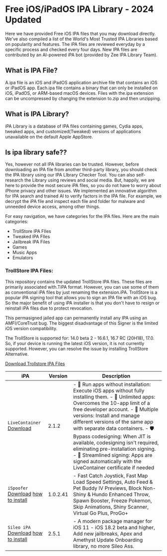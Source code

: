 # Free iOS/iPadOS IPA Library -  2024 Updated

Here we have provided Free iOS IPA files that you may download directly. We've also compiled a list of the World's Most Trusted IPA Libraries based on popularity and features. The iPA files are reviewed everyday by a specific process and checked every four days. 
New IPA files are contributed by an AI-powered iPA bot (provided by Zee IPA Library Team).

## What is IPA File?
A.ipa file is an iOS and iPadOS application archive file that contains an iOS or iPadOS app. Each.ipa file contains a binary that can only be installed on iOS, iPadOS, or ARM-based macOS devices. 
Files with the.ipa extension can be uncompressed by changing the extension to.zip and then unzipping.

## What is IPA Library?
iPA Library is a database of IPA files containing games, Cydia apps, tweaked apps, and customized(Tweaked) versions of applications unavailable on the default Apple AppStore.

## Is ipa library safe??
Yes, however not all IPA libraries can be trusted. However, before downloading an IPA file from another third-party library, you should check the IPA library using our IPA LIbrary Checker Tool. 
You can also self-research the Library using reviews and social media. But, happily, we are here to provide the most secure iPA files, so you do not have to worry about iPhone privacy and other issues. 
We implemented an innovative algorithm for IPA search and trained AI to verify factors in the IPA file. For example, we decrypt the iPA file and inspect each file and folder for malware and unneeded device access, among other things. 

For easy navigation, we have categories for the IPA files. Here are the main categories:

- TrollStore IPA FIles
- Tweaked IPA FIles
- Jailbreak IPA Files
- Games
- Music Apps
- Emulators

### TrollStore IPA Files: 

This repository contains the updated TrollStore IPA files. These files are primarily associated with.TiPA format. However, you can use some of them as conventional iPA files by just renaming the extension.iPA. TrollStore is a popular iPA signing tool that allows you to sign an IPA file with an iOS bug. So the major benefit of using iPA installer is that you don't have to resign or reinstall iPA files due to protect revocation. 

This permasigned jailed app can permanently install any IPA using an AMFI/CoreTrust bug. The biggest disadvantage of this Signer is the limited iOS version compatibility. 

The TrollStore is supported for: 14.0 beta 2 - 16.6.1, 16.7 RC (20H18), 17.0. So, if your device is running the latest iOS version, it is not currently supported. However, you can resolve the issue by installing TrollStore Alternative.

[Download Trollstore IPA Files](https://ipa.zeejb.com/trollstore.php)

| iPA | Version | Description|
| --- | --- | --- |
| `LiveContainer` [Download](https://nightly.link/khanhduytran0/LiveContainer/workflows/build/main/com.kdt.livecontainer.ipa.zip) | 2.1.2 | - 📱 Run apps without installation: Execute iOS apps without fully installing them. - 🚀 Unlimited apps: Overcomes the 10-app limit of a free developer account. - 🔄 Multiple versions: Install and manage different versions of the same app with separate data containers. - 🛡️ Bypass codesigning: When JIT is available, codesigning isn't required, eliminating pre-installation signing. - 🔐 Streamlined signing: Apps are signed automatically with the LiveContainer certificate if needed|
| `iSpoofer` [Download](https://ispoofer.app/Signed.ipa) [how to install](https://zeejb.com/ipa/ispoofer/) | 1.0.2.41 | - Fast Catch Joystick, Fast Map Load Speed Settings, Auto Feed & Pet Buddy IV Previews, Block Non-Shiny & Hundo Enhanced Throw, Spawn Booster, Freeze Pokemon, Skip Animations, Shiny Scanner, Virtual Go Plus, ProGo+|
| `Sileo iPA` [Download](https://ispoofer.app/Signed.ipa) [how to install](https://zeejb.com/sileo/) | 2.5.1 | - A modern package manager for iOS 11 - iOS 18.2 beta and higher, Add new jailbreaks, Apex and Amethyst Update Onboarding library, no more Sileo Ass.|




